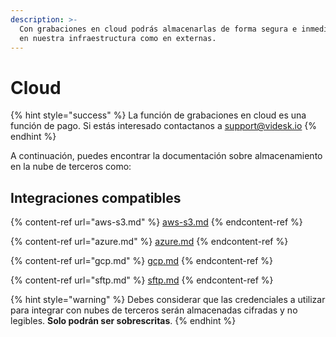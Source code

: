 ```yaml
---
description: >-
  Con grabaciones en cloud podrás almacenarlas de forma segura e inmediata tanto
  en nuestra infraestructura como en externas.
---
```


# Cloud

{% hint style="success" %}
La función de grabaciones en cloud es una función de pago. Si estás interesado contactanos a support@videsk.io
{% endhint %}

A continuación, puedes encontrar la documentación sobre almacenamiento en la nube de terceros como:

## Integraciones compatibles

{% content-ref url="aws-s3.md" %}
[aws-s3.md](aws-s3.md)
{% endcontent-ref %}

{% content-ref url="azure.md" %}
[azure.md](azure.md)
{% endcontent-ref %}

{% content-ref url="gcp.md" %}
[gcp.md](gcp.md)
{% endcontent-ref %}

{% content-ref url="sftp.md" %}
[sftp.md](sftp.md)
{% endcontent-ref %}

{% hint style="warning" %}
Debes considerar que las credenciales a utilizar para integrar con nubes de terceros serán almacenadas cifradas y no legibles. **Solo podrán ser sobrescritas**.
{% endhint %}
